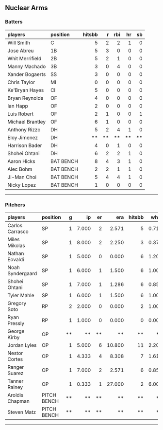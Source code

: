 ## Nuclear Arms

### Batters

 
|players          |position  | hitsbb|  r| rbi| hr| sb| 
|:----------------|:---------|------:|--:|---:|--:|--:| 
|Will Smith       |C         |      5|  2|   2|  1|  0| 
|Jose Abreu       |1B        |      5|  3|   0|  0|  0| 
|Whit Merrifield  |2B        |      5|  2|   1|  0|  0| 
|Manny Machado    |3B        |      3|  0|   4|  0|  0| 
|Xander Bogaerts  |SS        |      3|  0|   0|  0|  0| 
|Chris Taylor     |MI        |      0|  0|   0|  0|  0| 
|Ke'Bryan Hayes   |CI        |      5|  0|   0|  0|  0| 
|Bryan Reynolds   |OF        |      4|  0|   0|  0|  0| 
|Ian Happ         |OF        |      2|  0|   0|  0|  0| 
|Luis Robert      |OF        |      2|  1|   0|  0|  1| 
|Michael Brantley |OF        |      6|  1|   0|  0|  0| 
|Anthony Rizzo    |DH        |      5|  2|   4|  1|  0| 
|Eloy Jimenez     |DH        |     **| **|  **| **| **| 
|Harrison Bader   |DH        |      4|  0|   1|  0|  0| 
|Shohei Ohtani    |DH        |      6|  2|   2|  1|  0| 
|Aaron Hicks      |BAT BENCH |      8|  4|   3|  1|  0| 
|Alec Bohm        |BAT BENCH |      2|  2|   1|  1|  0| 
|Ji-Man Choi      |BAT BENCH |      5|  4|   4|  1|  0| 
|Nicky Lopez      |BAT BENCH |      1|  0|   0|  0|  0| 

* * *

### Pitchers

 
|players          |position    |  g|    ip| er|    era| hitsbb|  whip| so|  w| sv| 
|:----------------|:-----------|--:|-----:|--:|------:|------:|-----:|--:|--:|--:| 
|Carlos Carrasco  |SP          |  1| 7.000|  2|  2.571|      5| 0.714| 10|  1|  0| 
|Miles Mikolas    |SP          |  1| 8.000|  2|  2.250|      3| 0.375|  9|  0|  0| 
|Nathan Eovaldi   |SP          |  1| 5.000|  0|  0.000|      6| 1.200|  5|  1|  0| 
|Noah Syndergaard |SP          |  1| 6.000|  1|  1.500|      6| 1.000|  3|  0|  0| 
|Shohei Ohtani    |SP          |  1| 7.000|  1|  1.286|      6| 0.857|  6|  1|  0| 
|Tyler Mahle      |SP          |  1| 6.000|  1|  1.500|      6| 1.000| 10|  0|  0| 
|Gregory Soto     |RP          |  2| 2.000|  0|  0.000|      2| 1.000|  2|  0|  2| 
|Ryan Pressly     |RP          |  1| 1.000|  0|  0.000|      0| 0.000|  2|  0|  1| 
|George Kirby     |OP          | **|    **| **|     **|     **|    **| **| **| **| 
|Jordan Lyles     |OP          |  1| 5.000|  6| 10.800|     11| 2.200|  1|  0|  0| 
|Nestor Cortes    |OP          |  1| 4.333|  4|  8.308|      7| 1.615|  3|  0|  0| 
|Ranger Suarez    |OP          |  1| 7.000|  2|  2.571|      6| 0.857|  5|  0|  0| 
|Tanner Rainey    |OP          |  1| 0.333|  1| 27.000|      2| 6.000|  0|  0|  0| 
|Aroldis Chapman  |PITCH BENCH | **|    **| **|     **|     **|    **| **| **| **| 
|Steven Matz      |PITCH BENCH | **|    **| **|     **|     **|    **| **| **| **| 


* * *


